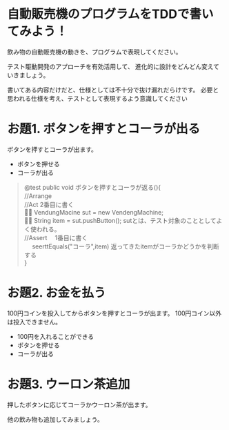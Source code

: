 

# 自動販売機のプログラムをTDDで書いてみよう！
飲み物の自動販売機の動きを、プログラムで表現してください。<br>

テスト駆動開発のアプローチを有効活用して、 進化的に設計をどんどん変えていきましょう。<br>

書いてある内容だけだと、仕様としては不十分で抜け漏れだらけです。 必要と思われる仕様を考え、テストとして表現するよう意識してください<br>

# お題1. ボタンを押すとコーラが出る
ボタンを押すとコーラが出ます。

-  ボタンを押せる
-  コーラが出る

> @test
  public void ボタンを押すとコーラが返る(){ <br>
    //Arrange　 <br>
    //Act 2番目に書く <br>
   ２⃣ VendungMacine sut = new VendengMachine;<br>
   １⃣ String item = sut.pushButton(); sutとは、テスト対象のこととしてよく使われる。<br>
    //Assert 　1番目に書く　<br>　
    seerttEquals("コーラ",item)  返ってきたitemがコーラかどうかを判断する <br>
  }

# お題2. お金を払う
100円コインを投入してからボタンを押すとコーラが出ます。 100円コイン以外は投入できません。
- 100円を入れることができる
- ボタンを押せる
- コーラが出る

# お題3. ウーロン茶追加
押したボタンに応じてコーラかウーロン茶が出ます。

他の飲み物も追加してみましょう。
